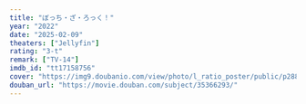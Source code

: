 ```yaml
---
title: "ぼっち・ざ・ろっく！"
year: "2022"
date: "2025-02-09"
theaters: ["Jellyfin"]
rating: "3-t"
remark: ["TV-14"]
imdb_id: "tt17158756"
cover: "https://img9.doubanio.com/view/photo/l_ratio_poster/public/p2880400525.jpg"
douban_url: "https://movie.douban.com/subject/35366293/"
---
```

